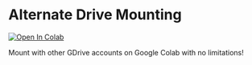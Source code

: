 # Alternate Drive Mounting
<a target="_blank" href="https://colab.research.google.com/github/https://colab.research.google.com/github/MedicDoesStuff/AlternateDriveMounting/blob/main/alternate_drive_mounting.ipynb">
  <img src="https://colab.research.google.com/assets/colab-badge.svg" alt="Open In Colab"/>
</a>

Mount with other GDrive accounts on Google Colab with no limitations!

